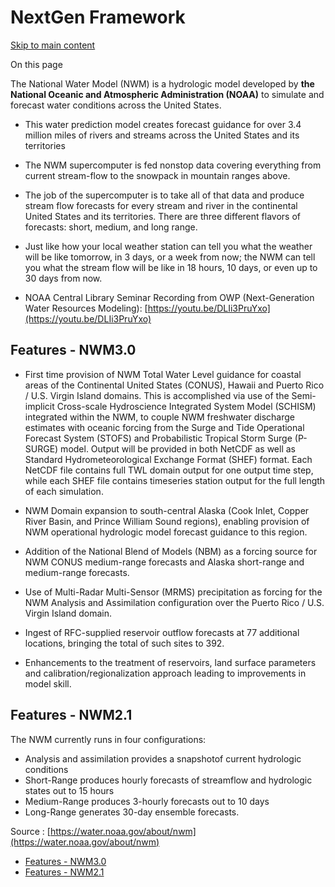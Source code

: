 # NextGen Framework

[Skip to main content](https://docs.ciroh.org/docs/products/nextgen-framework/#__docusaurus_skipToContent_fallback)

On this page

The National Water Model (NWM) is a hydrologic model developed by **the National Oceanic and Atmospheric Administration (NOAA)** to simulate and forecast water conditions across the United States.

- This water prediction model creates forecast guidance for over 3.4 million miles of rivers and streams across the United States and its territories

- The NWM supercomputer is fed nonstop data covering everything from current stream-flow to the snowpack in mountain ranges above.

- The job of the supercomputer is to take all of that data and produce stream flow forecasts for every stream and river in the continental United States and its territories. There are three different flavors of forecasts: short, medium, and long range.

- Just like how your local weather station can tell you what the weather will be like tomorrow, in 3 days, or a week from now; the NWM can tell you what the stream flow will be like in 18 hours, 10 days, or even up to 30 days from now.

- NOAA Central Library Seminar Recording from OWP (Next-Generation Water Resources Modeling): [https://youtu.be/DLIi3PruYxo](https://youtu.be/DLIi3PruYxo)


## Features - NWM3.0 [​](https://docs.ciroh.org/docs/products/nextgen-framework/\#features---nwm30 "Direct link to Features - NWM3.0")

- First time provision of NWM Total Water Level guidance for coastal areas of the Continental United States (CONUS), Hawaii and Puerto Rico / U.S. Virgin Island domains. This is accomplished via use of the Semi-implicit Cross-scale Hydroscience Integrated System Model (SCHISM) integrated within the NWM, to couple NWM freshwater discharge estimates with oceanic forcing from the Surge and Tide Operational Forecast System (STOFS) and Probabilistic Tropical Storm Surge (P-SURGE) model. Output will be provided in both NetCDF as well as Standard Hydrometeorological Exchange Format (SHEF) format. Each NetCDF file contains full TWL domain output for one output time step, while each SHEF file contains timeseries station output for the full length of each simulation.

- NWM Domain expansion to south-central Alaska (Cook Inlet, Copper River Basin, and Prince William Sound regions), enabling provision of NWM operational hydrologic model forecast guidance to this region.

- Addition of the National Blend of Models (NBM) as a forcing source for NWM CONUS medium-range forecasts and Alaska short-range and medium-range forecasts.

- Use of Multi-Radar Multi-Sensor (MRMS) precipitation as forcing for the NWM Analysis and Assimilation configuration over the Puerto Rico / U.S. Virgin Island domain.

- Ingest of RFC-supplied reservoir outflow forecasts at 77 additional locations, bringing the total of such sites to 392.

- Enhancements to the treatment of reservoirs, land surface parameters and calibration/regionalization approach leading to improvements in model skill.


## Features - NWM2.1 [​](https://docs.ciroh.org/docs/products/nextgen-framework/\#features---nwm21 "Direct link to Features - NWM2.1")

The NWM currently runs in four configurations:

- Analysis and assimilation provides a snapshotof current hydrologic conditions
- Short-Range produces hourly forecasts of streamflow and hydrologic states out to 15 hours
- Medium-Range produces 3-hourly forecasts out to 10 days
- Long-Range generates 30-day ensemble forecasts.

Source : [https://water.noaa.gov/about/nwm](https://water.noaa.gov/about/nwm)

- [Features - NWM3.0](https://docs.ciroh.org/docs/products/nextgen-framework/#features---nwm30)
- [Features - NWM2.1](https://docs.ciroh.org/docs/products/nextgen-framework/#features---nwm21)